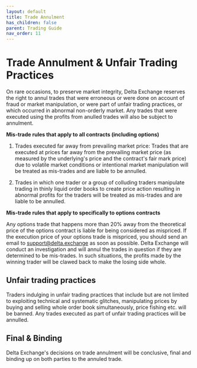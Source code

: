 ```yaml
---
layout: default
title: Trade Annulment
has_children: false
parent: Trading Guide
nav_order: 11
---
```


# Trade Annulment & Unfair Trading Practices

On rare occasions, to preserve market integrity, Delta Exchange reserves the right to annul trades that were erroneous or were done on account of fraud or market manipulation, or were part of unfair trading practices, or which occurred in abnormal non-orderly market. Any trades that were executed using the profits from anulled trades will also be subject to annulment. 

**Mis-trade rules that apply to all contracts (including options)**

1. Trades executed far away from prevailing market price: Trades that are executed at prices far away from the prevailing market price (as measured by the underlying's price and the contract's fair mark price) due to volatile market conditions or intentional market manipulation will be treated as mis-trades and are liable to be annulled. 

2. Trades in which one trader or a group of colluding traders manipulate trading in thinly liquid order books to create price action resulting in abnormal profits for the traders will be treated as mis-trades and are liable to be annulled.


**Mis-trade rules that apply to specifically to options contracts**

Any options trade that happens more than 20% away from the theoretical price of the options contract is liable for being considered as mispriced. If the execution price of your options trade is mispriced, you should send an email to support@delta.exchange as soon as possible. Delta Exchange will conduct an investigation and will annul the trades in question if they are determined to be mis-trades. In such situations, the profits made by the winning trader will be clawed back to make the losing side whole.

## Unfair trading practices

Traders indulging in unfair trading practices that include but are not limited to exploiting technical and systematic glitches, manipulating prices by buying and selling whole order book simultaneously, price fishing etc. will be banned. Any trades executed as part of unfair trading practices will be annulled. 

## Final & Binding

Delta Exchange's decisions on trade annulment will be conclusive, final and binding up on both parties to the annuled trade. 

